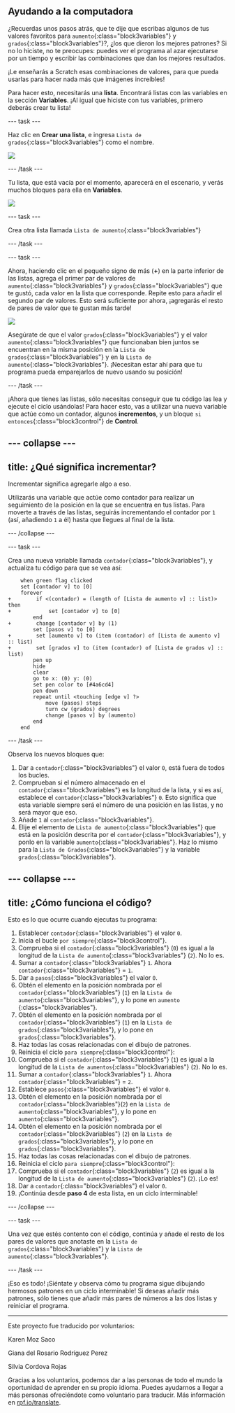 ## Ayudando a la computadora

¿Recuerdas unos pasos atrás, que te dije que escribas algunos de tus valores favoritos para `aumento`{:class="block3variables"} y `grados`{:class="block3variables"}?, ¿los que dieron los mejores patrones? Si no lo hiciste, no te preocupes: puedes ver el programa al azar ejecutarse por un tiempo y escribir las combinaciones que dan los mejores resultados.

¡Le enseñarás a Scratch esas combinaciones de valores, para que pueda usarlas para hacer nada más que imágenes increíbles!

Para hacer esto, necesitarás una **lista**. Encontrará listas con las variables en la sección **Variables**. ¡Al igual que hiciste con tus variables, primero deberás crear tu lista!

--- task ---

Haz clic en **Crear una lista**, e ingresa `Lista de grados`{:class="block3variables"} como el nombre.

![](images/makeAList.png)

--- /task ---

Tu lista, que está vacía por el momento, aparecerá en el escenario, y verás muchos bloques para ella en **Variables**.

![](images/listBlocks.png)

--- task ---

Crea otra lista llamada `Lista de aumento`{:class="block3variables"}

--- /task ---

--- task ---

Ahora, haciendo clic en el pequeño signo de más (**+**) en la parte inferior de las listas, agrega el primer par de valores de `aumento`{:class="block3variables"} y `grados`{:class="block3variables"} que te gustó, cada valor en la lista que corresponde. Repite esto para añadir el segundo par de valores. Esto será suficiente por ahora, ¡agregarás el resto de pares de valor que te gustan más tarde!

![](images/helping2.png)

Asegúrate de que el valor `grados`{:class="block3variables"} y el valor `aumento`{:class="block3variables"} que funcionaban bien juntos se encuentran en la misma posición en la `Lista de grados`{:class="block3variables"} y en la `Lista de aumento`{:class="block3variables"}. ¡Necesitan estar ahí para que tu programa pueda emparejarlos de nuevo usando su posición!

--- /task ---

¡Ahora que tienes las listas, sólo necesitas conseguir que tu código las lea y ejecute el ciclo usándolas! Para hacer esto, vas a utilizar una nueva variable que actúe como un contador, algunos **incrementos**, y un bloque `si entonces`{:class="block3control"} de **Control**.

--- collapse ---
---
title: ¿Qué significa incrementar?
---

Incrementar significa agregarle algo a eso.

Utilizarás una variable que actúe como contador para realizar un seguimiento de la posición en la que se encuentra en tus listas. Para moverte a través de las listas, seguirás incrementando el contador por `1` (así, añadiendo `1` a él) hasta que llegues al final de la lista.

--- /collapse ---

--- task ---

Crea una nueva variable llamada `contador`{:class="block3variables"}, y actualiza tu código para que se vea así:

```blocks3
    when green flag clicked
    set [contador v] to [0]
    forever 
+        if <(contador) = (length of [Lista de aumento v] :: list)> then 
+            set [contador v] to [0]
        end
+        change [contador v] by (1)
        set [pasos v] to [0]
+        set [aumento v] to (item (contador) of [Lista de aumento v] :: list)
+        set [grados v] to (item (contador) of [Lista de grados v] :: list)
        pen up
        hide
        clear
        go to x: (0) y: (0)
        set pen color to [#4a6cd4]
        pen down
        repeat until <touching [edge v] ?> 
            move (pasos) steps
            turn cw (grados) degrees
            change [pasos v] by (aumento)
        end
    end
```

--- /task ---

Observa los nuevos bloques que:

1. Dar a `contador`{:class="block3variables"} el valor `0`, está fuera de todos los bucles.
2. Comprueban si el número almacenado en el `contador`{:class="block3variables"} es la longitud de la lista, y si es así, establece el `contador`{:class="block3variables"} `0`. Esto significa que esta variable siempre será el número de una posición en las listas, y no será mayor que eso.
3. Añade `1` al `contador`{:class="block3variables"}.
4. Elije el elemento de `Lista de aumento`{:class="block3variables"} que está en la posición descrita por el `contador`{:class="block3variables"}, y ponlo en la variable `aumento`{:class="block3variables"}. Haz lo mismo para la `Lista de Grados`{:class="block3variables"} y la variable `grados`{:class="block3variables"}.

--- collapse ---
---
title: ¿Cómo funciona el código?
---

Esto es lo que ocurre cuando ejecutas tu programa:

1. Establecer `contador`{:class="block3variables"} el valor `0`.
2. Inicia el bucle `por siempre`{:class="block3control"}.
3. Comprueba si el `contador`{:class="block3variables"} (`0`) es igual a la longitud de la `Lista de aumento`{:class="block3variables"} (`2`). No lo es.
4. Sumar a `contador`{:class="block3variables"} `1`. Ahora `contador`{:class="block3variables"} = `1`.
5. Dar a `pasos`{:class="block3variables"} el valor `0`.
6. Obtén el elemento en la posición nombrada por el `contador`{:class="block3variables"} (`1`) en la `Lista de aumento`{:class="block3variables"}, y lo pone en `aumento` {:class="block3variables"}.
7. Obtén el elemento en la posición nombrada por el `contador`{:class="block3variables"} (`1`) en la `Lista de grados`{:class="block3variables"}, y lo pone en `grados`{:class="block3variables"}.
8. Haz todas las cosas relacionadas con el dibujo de patrones.
9. Reinicia el ciclo `para siempre`{:class="block3control"}:
10. Comprueba si el `contador`{:class="block3variables"} (`1`) es igual a la longitud de la `Lista de aumentos`{:class="block3variables"} (`2`). No lo es.
11. Sumar a `contador`{:class="block3variables"} `1`. Ahora `contador`{:class="block3variables"} = `2`.
12. Establece `pasos`{:class="block3variables"} el valor `0`.
13. Obtén el elemento en la posición nombrada por el `contador`{:class="block3variables"}(`2`) en la `Lista de aumento`{:class="block3variables"}, y lo pone en `aumento`{:class="block3variables"}.
14. Obtén el elemento en la posición nombrada por el `contador`{:class="block3variables"} (`2`) en la `Lista de grados`{:class="block3variables"}, y lo pone en `grados`{:class="block3variables"}.
15. Haz todas las cosas relacionadas con el dibujo de patrones.
16. Reinicia el ciclo `para siempre`{:class="block3control"}:
17. Comprueba si el `contador`{:class="block3variables"} (`2`) es igual a la longitud de la `Lista de aumento`{:class="block3variables"} (`2`). ¡Lo es!
18. Dar a `contador`{:class="block3variables"} el valor `0`.
19. ¡Continúa desde **paso 4** de esta lista, en un ciclo interminable!

--- /collapse ---

--- task ---

Una vez que estés contento con el código, continúa y añade el resto de los pares de valores que anotaste en la `Lista de grados`{:class="block3variables"} y la `Lista de aumento`{:class="block3variables"}.

--- /task ---

¡Eso es todo! ¡Siéntate y observa cómo tu programa sigue dibujando hermosos patrones en un ciclo interminable! Si deseas añadir más patrones, sólo tienes que añadir más pares de números a las dos listas y reiniciar el programa.


***
Este proyecto fue traducido por voluntarios:

Karen Moz Saco

Giana del Rosario Rodríguez Perez

Silvia Cordova Rojas

Gracias a los voluntarios, podemos dar a las personas de todo el mundo la oportunidad de aprender en su propio idioma. Puedes ayudarnos a llegar a más personas ofreciéndote como voluntario para traducir. Más información en [rpf.io/translate](https://rpf.io/translate).